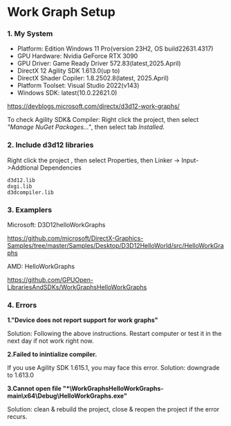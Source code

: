 # Work Graph Setup

### 1. My System
- Platform: Edition Windows 11 Pro(version 23H2, OS build22631.4317)
- GPU Hardware: Nvidia GeForce RTX 3090
- GPU Driver: Game Ready Driver 572.83(latest,2025.April)
- DirectX 12 Agility SDK 1.613.0(up to)
- DirectX Shader Copiler: 1.8.2502.8(latest, 2025.April)
- Platform Toolset: Visual Studio 2022(v143)
- Windows SDK: latest(10.0.22621.0)

https://devblogs.microsoft.com/directx/d3d12-work-graphs/

To check Agility SDK& Compiler: Right click the project, then select *"Manage NuGet Packages..."*, then select tab *Installed*.

### 2. Include d3d12 libraries
Right click the project , then select Properties, then Linker -> Input->Addtional Dependencies
```
d3d12.lib
dxgi.lib
d3dcompiler.lib
```

### 3. Examplers

Microsoft: D3D12helloWorkGraphs

https://github.com/microsoft/DirectX-Graphics-Samples/tree/master/Samples/Desktop/D3D12HelloWorld/src/HelloWorkGraphs

AMD: HelloWorkGraphs

https://github.com/GPUOpen-LibrariesAndSDKs/WorkGraphsHelloWorkGraphs

### 4. Errors

**1."Device does not report support for work graphs"**

Solution: Following the above instructions.
          Restart computer or test it in the next day if not work right now.

**2.Failed to inintialize compiler.**

If you use Agility SDK 1.615.1, you may face this error.
Solution: downgrade to 1.613.0

**3.Cannot open file 
"*\WorkGraphsHelloWorkGraphs-main\x64\Debug\HelloWorkGraphs.exe"**

Solution: clean & rebuild the project,
          close & reopen the project if the error recurs.

